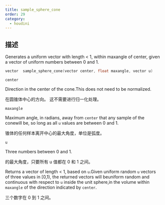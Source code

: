 ```yaml
---
title: sample_sphere_cone
order: 29
category:
  - houdini
---
```

    
## 描述

Generates a uniform vector with length < 1, within maxangle of center, given a
vector of uniform numbers between 0 and 1.

```c
vector  sample_sphere_cone(vector center, float maxangle, vector u)
```

`center`

Direction in the center of the cone.This does not need to be normalized.

在圆锥体中心的方向。 这不需要进行归一化处理。

`maxangle`

Maximum angle, in radians, away from `center` that any sample of the conewill
be, so long as all `u` values are between 0 and 1.

锥体的任何样本离开中心的最大角度，单位是弧度。

`u`

Three numbers between 0 and 1.

的最大角度，只要所有 u 值都在 0 和 1 之间。

Returns a vector of length < 1, based on `u`.Given uniform random `u` vectors
of three values in [0,1), the returned vectors will beuniform random and
continuous with respect to `u` inside the unit sphere,in the volume within
`maxangle` of the direction indicated by `center`.

三个数字在 0 到 1 之间。
